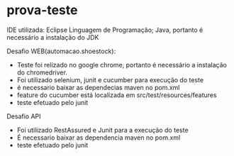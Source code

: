 # prova-teste

IDE utilizada: Eclipse
Linguagem de Programação; Java, portanto é necessário a instalação do JDK

Desafio WEB(automacao.shoestock):
- Teste foi relizado no google chrome, portanto é necessário a instalação do chromedriver.
- Foi utilizado selenium, junit e cucumber para execução do teste
- é necessario baixar as dependecias maven no pom.xml
- feature do cucumber está localizada em src/test/resources/features
- teste efetuado pelo junit
 
Desafio API
- Foi utilizado RestAssured e Junit para a execução do teste
- É necessario baixar as dependencia maven no pom.xml
- teste efetuado pelo junit
